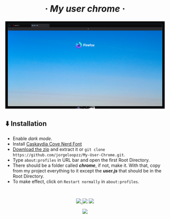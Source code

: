 <h1 align="center">
  <i>
    · My user chrome ·
  </i>
</h1>

<h3 align="center">

<img src="https://raw.githubusercontent.com/jorgeloopzz/My-User-Chrome/master/assets/preview.png">

</h3>

## ⬇️ Installation

- Enable _dark mode_.
- Install <a href="https://www.nerdfonts.com/font-downloads">Caskaydia Cove Nerd Font</a>
- [Download the zip](https://github.com/jorgeloopzz/My-User-Chrome/archive/refs/heads/master.zip) and extract it or `git clone https://github.com/jorgeloopzz/My-User-Chrome.git`.
- Type `about:profiles` in URL bar and open the first Root Directory.
- There should be a folder called **_chrome_**, if not, make it. With that, copy from my project everything to it except the **_user.js_** that should be in the Root Directory.
- To make effect, click on `Restart normally` in `about:profiles`.

<!-- Make space -->

&nbsp;

<div align="center">
  <a href="https://www.reddit.com/r/FirefoxCSS/">
    <img src="https://img.shields.io/badge/FirefoxCSS-black?style=for-the-badge&logo=reddit">
  </a>
  <img src="https://img.shields.io/badge/Firefox-userChrome-red?style=for-the-badge&logo=firefox">
  <img src="https://img.shields.io/badge/License-Unlicensed-blue?style=for-the-badge&logo=github">
</div>


<p align="center"><img src="https://img.shields.io/github/license/jorgeloopzz/My-User-Chrome?style=flat-square&logo=github&label=License&labelColor=%23181717&color=f4b8e4"/></p>

